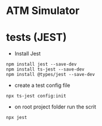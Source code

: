 # ATM Simulator




# tests (JEST)
- Install Jest
```
npm install jest --save-dev
npm install ts-jest --save-dev
npm install @types/jest --save-dev
```
- create a test config file 

```
npx ts-jest config:init
```
- on root project folder run the scrit
```
npx jest
```